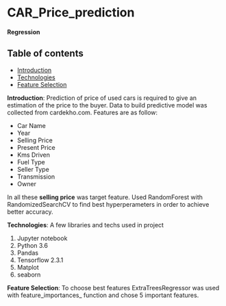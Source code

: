 # CAR_Price_prediction
#### Regression

## Table of contents
* [Introduction](#introduction)
* [Technologies](#technologies)
* [Feature Selection](#feature-selection)

**Introduction**: Prediction of price of used cars is required to give an estimation of the price to the buyer. Data to build predictive model was collected from cardekho.com.  Features are as follow:
* Car Name
* Year
* Selling Price
* Present Price
* Kms Driven
* Fuel Type 
* Seller Type
* Transmission 
* Owner

In all these **selling price** was target feature. Used RandomForest with RandomizedSearchCV to find best hyperperameters in order to achieve better accuracy.

**Technologies**: A few libraries and techs used in project
1. Jupyter notebook
2. Python 3.6
3. Pandas
4. Tensorflow 2.3.1
5. Matplot
6. seaborn

**Feature Selection**: To choose best features ExtraTreesRegressor was used with feature_importances_ function and chose 5 important features.
